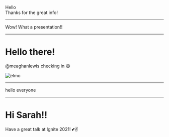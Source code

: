Hello  
Thanks for the great info!

---
Wow!  What a presentation!!

---
# Hello there!

@meaghanlewis checking in :smile:

![elmo](https://user-images.githubusercontent.com/10103121/109699823-e29f9080-7b45-11eb-9fea-1b793376889b.gif)


---
hello everyone

---
# Hi Sarah!!

Have a great talk at Ignite 2021! 💕✌
